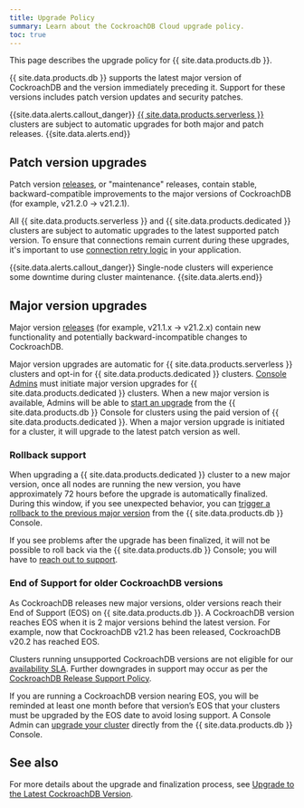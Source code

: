 ```yaml
---
title: Upgrade Policy
summary: Learn about the CockroachDB Cloud upgrade policy.
toc: true
---
```


This page describes the upgrade policy for {{ site.data.products.db }}.

{{ site.data.products.db }} supports the latest major version of CockroachDB and the version immediately preceding it. Support for these versions includes patch version updates and security patches.

{{site.data.alerts.callout_danger}}
[{{ site.data.products.serverless }}](quickstart.html) clusters are subject to automatic upgrades for both major and patch releases.
{{site.data.alerts.end}}

## Patch version upgrades

Patch version [releases](../releases/), or "maintenance" releases, contain stable, backward-compatible improvements to the major versions of CockroachDB (for example, v21.2.0 → v21.2.1). 

All {{ site.data.products.serverless }} and {{ site.data.products.dedicated }} clusters are subject to automatic upgrades to the latest supported patch version. To ensure that connections remain current during these upgrades, it's important to use [connection retry logic](production-checklist.html#keeping-connections-current) in your application.

{{site.data.alerts.callout_danger}}
Single-node clusters will experience some downtime during cluster maintenance.
{{site.data.alerts.end}}

## Major version upgrades

Major version [releases](../releases/) (for example, v21.1.x → v21.2.x) contain new functionality and potentially backward-incompatible changes to CockroachDB.

Major version upgrades are automatic for {{ site.data.products.serverless }} clusters and opt-in for {{ site.data.products.dedicated }} clusters. [Console Admins](console-access-management.html#console-admin) must initiate major version upgrades for {{ site.data.products.dedicated }} clusters. When a new major version is available, Admins will be able to [start an upgrade](upgrade-to-v21.2.html) from the {{ site.data.products.db }} Console for clusters using the paid version of {{ site.data.products.dedicated }}. When a major version upgrade is initiated for a cluster, it will upgrade to the latest patch version as well.

### Rollback support

When upgrading a {{ site.data.products.dedicated }} cluster to a new major version, once all nodes are running the new version, you have approximately 72 hours before the upgrade is automatically finalized. During this window, if you see unexpected behavior, you can [trigger a rollback to the previous major version](upgrade-to-v21.2.html#roll-back-the-upgrade) from the {{ site.data.products.db }} Console.

If you see problems after the upgrade has been finalized, it will not be possible to roll back via the {{ site.data.products.db }} Console; you will have to [reach out to support](https://support.cockroachlabs.com/hc/en-us/requests/new).

### End of Support for older CockroachDB versions

As CockroachDB releases new major versions, older versions reach their End of Support (EOS) on {{ site.data.products.db }}. A CockroachDB version reaches EOS when it is 2 major versions behind the latest version. For example, now that CockroachDB v21.2 has been released, CockroachDB v20.2 has reached EOS.

Clusters running unsupported CockroachDB versions are not eligible for our [availability SLA](https://www.cockroachlabs.com/cloud-terms-and-conditions). Further downgrades in support may occur as per the [CockroachDB Release Support Policy](../releases/release-support-policy.html).

If you are running a CockroachDB version nearing EOS, you will be reminded at least one month before that version’s EOS that your clusters must be upgraded by the EOS date to avoid losing support. A Console Admin can [upgrade your cluster](upgrade-to-v21.2.html) directly from the {{ site.data.products.db }} Console.

## See also

For more details about the upgrade and finalization process, see [Upgrade to the Latest CockroachDB Version](upgrade-to-v21.2.html).